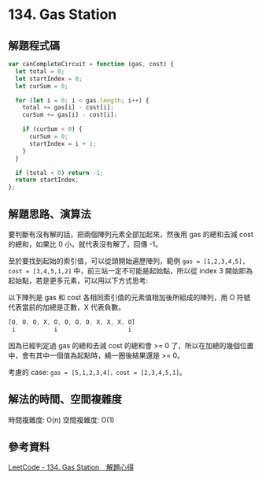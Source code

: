 # 134. Gas Station

## 解題程式碼

```javascript
var canCompleteCircuit = function (gas, cost) {
  let total = 0;
  let startIndex = 0;
  let curSum = 0;

  for (let i = 0; i < gas.length; i++) {
    total += gas[i] - cost[i];
    curSum += gas[i] - cost[i];

    if (curSum < 0) {
      curSum = 0;
      startIndex = i + 1;
    }
  }

  if (total < 0) return -1;
  return startIndex;
};
```

## 解題思路、演算法

要判斷有沒有解的話，把兩個陣列元素全部加起來，然後用 gas 的總和去減 cost 的總和，如果比 0 小，就代表沒有解了，回傳 -1。

至於要找到起始的索引值，可以從頭開始遍歷陣列，範例 `gas = [1,2,3,4,5], cost = [3,4,5,1,2]` 中，前三站一定不可能是起始點，所以從 index 3 開始即為起始點，若是更多元素，可以用以下方式思考:

以下陣列是 gas 和 cost 各相同索引值的元素值相加後所組成的陣列，用 O 符號代表當前的加總是正數，X 代表負數。

```javascript
[O, O, O, X, O, O, O, O, X, X, X, O]
 i           i                    i
```

因為已經判定過 gas 的總和去減 cost 的總和會 >= 0 了，所以在加總的幾個位置中，會有其中一個值為起點時，繞一圈後結果還是 >= 0。

考慮的 case: `gas = [5,1,2,3,4]，cost = [2,3,4,5,1]`。

## 解法的時間、空間複雜度

時間複雜度: O(n)
空間複雜度: O(1)

## 參考資料

[LeetCode - 134. Gas Station　解題心得](https://home.gamer.com.tw/artwork.php?sn=5530903)
